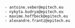     - antoine.veber@epitech.eu
    - nykyta.kudrya@epitech.eu
    - maxime.hoffbeck@epitech.eu
    - alexandre.frantz@epitech.eu
